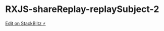 # RXJS-shareReplay-replaySubject-2

[Edit on StackBlitz ⚡️](https://stackblitz.com/edit/typescript-24mwyu)